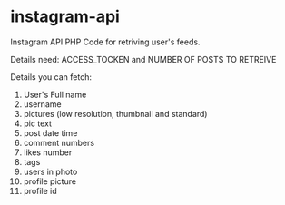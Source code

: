 # instagram-api
Instagram API PHP Code for retriving user's feeds.

Details need: ACCESS_TOCKEN and NUMBER OF POSTS TO RETREIVE

Details you can fetch:
1. User's Full name
2. username
3. pictures (low resolution, thumbnail and standard)
4. pic text
5. post date time
6. comment numbers
7. likes number
8. tags
9. users in photo
10. profile picture
11. profile id
